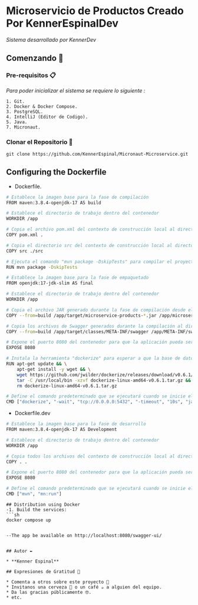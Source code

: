 # Microservicio de Productos Creado Por KennerEspinalDev

_Sistema desarrollado por KennerDev_

## Comenzando 🚀

### Pre-requisitos 📋

_Para poder inicializar el sistema se requiere lo siguiente :_

```
1. Git.
2. Docker & Docker Compose.
3. PostgreSQL.
4. IntelliJ (Editor de Codigo).
5. Java.
7. Micronaut.
```

### Clonar el Repositorio 🔧
```
git clone https://github.com/KennerEspinal/Micronaut-Microservice.git
```

## Configuring the Dockerfile
-	Dockerfile.
```sh
# Establece la imagen base para la fase de compilación
FROM maven:3.8.4-openjdk-17 AS build

# Establece el directorio de trabajo dentro del contenedor
WORKDIR /app

# Copia el archivo pom.xml del contexto de construcción local al directorio de trabajo en el contenedor
COPY pom.xml .

# Copia el directorio src del contexto de construcción local al directorio de trabajo en el contenedor
COPY src ./src

# Ejecuta el comando "mvn package -DskipTests" para compilar el proyecto Maven y generar el archivo JAR de la aplicación
RUN mvn package -DskipTests

# Establece la imagen base para la fase de empaquetado
FROM openjdk:17-jdk-slim AS final

# Establece el directorio de trabajo dentro del contenedor
WORKDIR /app

# Copia el archivo JAR generado durante la fase de compilación desde el directorio /app/target al directorio /app en esta segunda fase
COPY --from=build /app/target/microservice-products-*.jar /app/microservice-products.jar

# Copia los archivos de Swagger generados durante la compilación al directorio correspondiente dentro del contenedor
COPY --from=build /app/target/classes/META-INF/swagger /app/META-INF/swagger

# Expone el puerto 8080 del contenedor para que la aplicación pueda ser accedida desde fuera del contenedor
EXPOSE 8080

# Instala la herramienta "dockerize" para esperar a que la base de datos esté disponible antes de iniciar la aplicación
RUN apt-get update && \
    apt-get install -y wget && \
    wget https://github.com/jwilder/dockerize/releases/download/v0.6.1/dockerize-linux-amd64-v0.6.1.tar.gz && \
    tar -C /usr/local/bin -xzvf dockerize-linux-amd64-v0.6.1.tar.gz && \
    rm dockerize-linux-amd64-v0.6.1.tar.gz

# Define el comando predeterminado que se ejecutará cuando se inicie el contenedor
CMD ["dockerize", "-wait", "tcp://0.0.0.0:5432", "-timeout", "10s", "java", "-Dcom.sun.management.jmxremote", "-Xmx128m", "-jar", "/app/microservice-products.jar"]

```

-	Dockerfile.dev
```sh
# Establece la imagen base para la fase de desarrollo
FROM maven:3.8.4-openjdk-17 AS Development

# Establece el directorio de trabajo dentro del contenedor
WORKDIR /app

# Copia todos los archivos del contexto de construcción local al directorio de trabajo en el contenedor
COPY . .

# Expone el puerto 8080 del contenedor para que la aplicación pueda ser accedida desde fuera del contenedor
EXPOSE 8080

# Define el comando predeterminado que se ejecutará cuando se inicie el contenedor, utilizando Maven para ejecutar la aplicación Micronaut
CMD ["mvn", "mn:run"]

```

```
## Distribution using Docker
-1. Build the services:
```sh
docker compose up
```
```

--The app be available on http://localhost:8080/swagger-ui/


## Autor ✒️

* **Kenner Espinal**

## Expresiones de Gratitud 🎁

* Comenta a otros sobre este proyecto 📢
* Invitanos una cerveza 🍺 o un café ☕ a alguien del equipo. 
* Da las gracias públicamente 🤓.
* etc.

